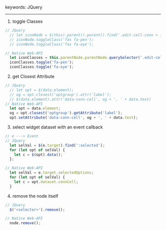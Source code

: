 keywords: JQuery

---
1. toggle Classes
```js
// JQuery 
  // let iconNode = $(this).parent().parent().find('.edit-cell-conn > i');
  // iconNode.toggleClass('fas fa-pen');
  // iconNode.toggleClass('fas fa-eye');

// Native Web-API
  let iconClasses = this.parentNode.parentNode.querySelector('.edit-cell-conn > i').classList;
  iconClasses.toggle('fa-pen'); 
  iconClasses.toggle('fa-eye'); 
```

2. get Closest Attribute
```js
// JQuery
  // let opt = $(data.element);
  // og = opt.closest('optgroup').attr('label');
  // $(data.element).attr('data-conn-cell', og + ', ' + data.text)
// Native Web-API
  let opt = data.element;
  og = opt.closest('optgroup').getAttribute('label');
  opt.setAttribute('data-conn-cell', og + ', ' + data.text);
```

3. select widget dataset with an event callback
```js
// e ---> Event
// JQuery
  let selVal = $(e.target).find(':selected');
  for (let opt of selVal) {
    let c = $(opt).data();
  };

// Native Web-API
  let selVal = e.target.selectedOptions;
  for (let opt of selVal) {
    let c = opt.dataset.connCell;
  }
```

4. remove the node itself
```js
// JQuery
  $('<selector>').remove();

// Native Web-API
  node.remove();
```